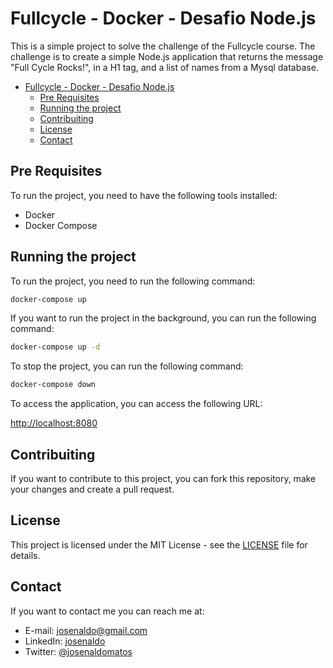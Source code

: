 # Fullcycle - Docker - Desafio Node.js

This is a simple project to solve the challenge of the Fullcycle course. The challenge is to create a simple Node.js application that returns the message "Full Cycle Rocks!", in a H1 tag, and a list of names from a Mysql database.

- [Fullcycle - Docker - Desafio Node.js](#fullcycle---docker---desafio-nodejs)
  - [Pre Requisites](#pre-requisites)
  - [Running the project](#running-the-project)
  - [Contribuiting](#contribuiting)
  - [License](#license)
  - [Contact](#contact)

## Pre Requisites

To run the project, you need to have the following tools installed:

- Docker
- Docker Compose

## Running the project

To run the project, you need to run the following command:

```bash
docker-compose up
```

If you want to run the project in the background, you can run the following command:

```bash
docker-compose up -d
```

To stop the project, you can run the following command:

```bash
docker-compose down
```

To access the application, you can access the following URL:

<http://localhost:8080>

## Contribuiting

If you want to contribute to this project, you can fork this repository, make your changes and create a pull request.

## License

This project is licensed under the MIT License - see the [LICENSE](LICENSE) file for details.

## Contact

If you want to contact me you can reach me at:

- E-mail: [josenaldo@gmail.com](mailto:josenaldo@gmail.com)
- LinkedIn: [josenaldo](https://www.linkedin.com/in/josenaldo)
- Twitter: [@josenaldomatos](https://twitter.com/josenaldomatos)
